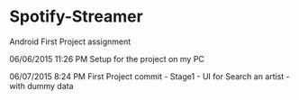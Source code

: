 # Spotify-Streamer
Android First Project assignment

06/06/2015 11:26 PM
Setup for the project on my PC

06/07/2015 8:24 PM
First Project commit - Stage1 - UI for Search an artist - with dummy data
